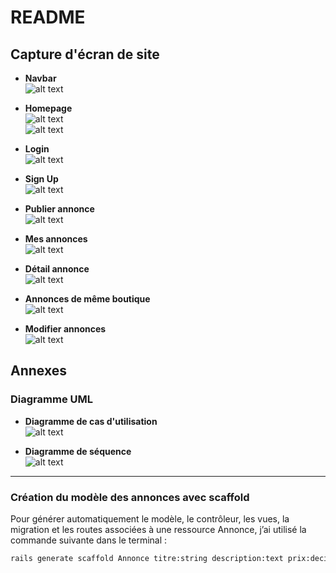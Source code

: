 # README

## Capture d'écran de site

- **Navbar**  
  ![alt text](image.png)

- **Homepage**  
  ![alt text](image-1.png)  
  ![alt text](image-2.png)

- **Login**  
  ![alt text](image-3.png)

- **Sign Up**  
  ![alt text](image-4.png)

- **Publier annonce**  
  ![alt text](image-5.png)

- **Mes annonces**  
  ![alt text](image-6.png)

- **Détail annonce**  
  ![alt text](image-7.png)

- **Annonces de même boutique**  
  ![alt text](image-8.png)

- **Modifier annonces**  
  ![alt text](image-9.png)

## Annexes

### Diagramme UML

- **Diagramme de cas d'utilisation**  
  ![alt text](image-10.png)

- **Diagramme de séquence**  
  ![alt text](image-11.png)

---

### Création du modèle des annonces avec scaffold

Pour générer automatiquement le modèle, le contrôleur, les vues, la migration et les routes associées à une ressource Annonce, j’ai utilisé la commande suivante dans le terminal :

```bash
rails generate scaffold Annonce titre:string description:text prix:decimal categorie:string ville:string image:string user:references
